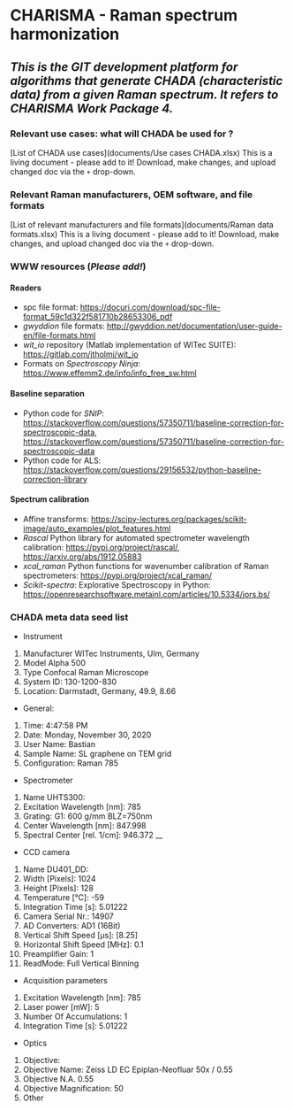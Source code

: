 # **CHARISMA - Raman spectrum harmonization**

## _This is the GIT development platform for algorithms that generate CHADA (characteristic data) from a given Raman spectrum. It refers to CHARISMA Work Package 4._

### Relevant use cases: what will CHADA be used for ?
[List of CHADA use cases](documents/Use cases CHADA.xlsx)
This is a living document - please add to it! Download, make changes, and upload changed doc via the `+` drop-down.

### Relevant Raman manufacturers, OEM software, and file formats
[List of relevant manufacturers and file formats](documents/Raman data formats.xlsx)
This is a living document - please add to it! Download, make changes, and upload changed doc via the `+` drop-down.
### WWW resources (_Please add!_)
#### Readers
- spc file format: https://docuri.com/download/spc-file-format_59c1d322f581710b28653306_pdf
- _gwyddion_ file formats: http://gwyddion.net/documentation/user-guide-en/file-formats.html
- _wit_io_ repository (Matlab implementation of WITec SUITE): https://gitlab.com/jtholmi/wit_io
- Formats on _Spectroscopy Ninja_: https://www.effemm2.de/info/info_free_sw.html

#### Baseline separation
- Python code for _SNIP_: https://stackoverflow.com/questions/57350711/baseline-correction-for-spectroscopic-data, https://stackoverflow.com/questions/57350711/baseline-correction-for-spectroscopic-data
- Python code for ALS: https://stackoverflow.com/questions/29156532/python-baseline-correction-library

#### Spectrum calibration
- Affine transforms: https://scipy-lectures.org/packages/scikit-image/auto_examples/plot_features.html
- _Rascal_ Python library for automated spectrometer wavelength calibration: https://pypi.org/project/rascal/, https://arxiv.org/abs/1912.05883
- _xcal_raman_ Python functions for wavenumber calibration of Raman spectrometers: https://pypi.org/project/xcal_raman/
- _Scikit-spectra_: Explorative Spectroscopy in Python: https://openresearchsoftware.metajnl.com/articles/10.5334/jors.bs/ 

### CHADA meta data seed list	
- Instrument	
1. Manufacturer	WITec Instruments, Ulm, Germany
1. Model	Alpha 500
1. Type	Confocal Raman Microscope
1. System ID:	130-1200-830
1. Location:	Darmstadt, Germany, 49.9, 8.66

- General:	
1. Time:	4:47:58 PM
1. Date:	Monday, November 30, 2020
1. User Name:	Bastian
1. Sample Name:	SL graphene on TEM grid
1. Configuration:	Raman 785

- Spectrometer	
1. Name	UHTS300:
1. Excitation Wavelength [nm]:	785
1. Grating:	G1: 600 g/mm BLZ=750nm
1. Center Wavelength [nm]:	847.998
1. Spectral Center [rel. 1/cm]:	946.372
__ 	
- CCD camera	
1. Name	DU401_DD:
1. Width [Pixels]:	1024
1. Height [Pixels]:	128
1. Temperature [°C]:	-59
1. Integration Time [s]:	5.01222
1. Camera Serial Nr.:	14907
1. AD Converters:	AD1 (16Bit)
1. Vertical Shift Speed [µs]:	[8.25]
1. Horizontal Shift Speed [MHz]:	0.1
1. Preamplifier Gain:	1
1. ReadMode:	Full Vertical Binning

- Acquisition parameters	
1. Excitation Wavelength [nm]:	785
1. Laser power [mW]:	5
1. Number Of Accumulations:	1
1. Integration Time [s]:	5.01222

- Optics	
1. Objective:	
1. Objective Name:	Zeiss LD EC Epiplan-Neofluar 50x / 0.55
1. Objective N.A.	0.55
1. Objective Magnification:	50
1. Other	

